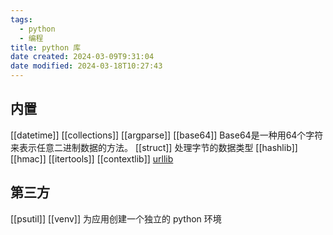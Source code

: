 ```yaml
---
tags:
  - python
  - 编程
title: python 库
date created: 2024-03-09T9:31:04
date modified: 2024-03-18T10:27:43
---
```


## 内置

[[datetime]]
[[collections]]
[[argparse]]
[[base64]] Base64是一种用64个字符来表示任意二进制数据的方法。
[[struct]] 处理字节的数据类型
[[hashlib]]
[[hmac]]
[[itertools]]
[[contextlib]]
[urllib](urllib.md)

## 第三方

[[psutil]]
[[venv]] 为应用创建一个独立的 python 环境
